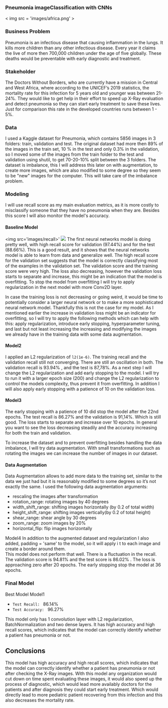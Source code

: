 ### Pneumonia imageClassification with CNNs
< img src = 'images/africa.png' \>
### Business Problem
Pneumonia is an infectious disease that causing inflammation in the lungs. It kills more children than any other infectious disease. Every year it claims the live of more then 700,000 children under the age of five globally. These deaths would be preventable with early diagnostic and treatment.

### Stakeholder
The Doctors Without Borders, who are currently have a mission in Central and West Africa, where according to the UNICEF’s 2019 statistics, the mortality rate for this infection for 5 years old and younger was between 21-24%. They would like to get help in their effort to speed up X-Ray evaluation and detect pneumonia so they can start early treatment to save these lives. Just for comparison this rate in the developed countries runs between 1 - 5%.

### Data
I used a Kaggle dataset for Pneumonia, which contains 5856 images in 3 folders: train, validation and test. The original dataset had more then 89% of the images in the train set, 10 % in the test and only 0.3% in the validation, so I  moved some of the images from the train folder to the test and validation using shutil, to get 70-20-10% split between the 3 folders.
The dataset is imbalance, this I will address this later on with augmentation, to create more images, which are also modified to some degree  so they seem to be "new" images for the computer. This will take care of the imbalance problem.

### Modeling
I will use recall score as my main evaluation metrics, as it is more costly to misclassify someone that they have no pneumonia when they are. Besides this score I will also monitor the model's accuracy.

#### Baseline Model
<img src='images/recall>'
<img src='images/accuracy'>
The first neural networks model is doing pretty well, with high recall score for validation (97.44%) and for the test (88.66%). This is a good result, and it shows that the neural networks model is able to learn from data and generalize well. The high recall score for the validation set suggests that the model is correctly classifying most of the examples in the validation set.
The validation score and the training score were very high. The loss also decreasing, however the validation loss starts to separate and increase, this might be an indication that the model is overfitting. To stop the model from overfitting I will try to apply regularization in the next model with more Conv2D layer.

In case the training loss is not decreasing or going weird, it would be time to potentially consider a larger neural network or to make a more sophisticated neural network model. Thankfully this is not the case for my model. As I mentioned earlier the increase in validation loss might be an indicator for overfitting, so I will try to apply the following methods which can help with this: apply regularization, introduce early stopping, hyperparameter tuning, and last but not least increasing the increasing and modifying the images we already have in the training data with some data augmentation.

#### Model2
I applied an L2 regularization of  `l2(1e-6)`.
The training recall and the validation recall still not converging. There are still an oscillation in both. The validation recall is 93.94% , and the test is 87,78%.
As a next step I will change the L2 regularization and add early stopping to the model.
I will try to run it with a larger epoch size (200) and change the L2 regularization to control the models complexity, thus prevent it from overfitting. In addition I will also apply early stopping with a patience of 10 on the validation loss.

#### Model3
The early stopping with a patience of 10 did stop the model after the 22nd epochs.
The test recall is 86.27% and the validation is 91,14%. Which is still good. The loss starts to separate and increase over 10 epochs. In general you want to see the loss decreasing steadily and the accuracy increasing for both the train and validation.

To increase the dataset and to prevent overfitting besides handling the data imbalance, I will try data augmentation. With small transformations such as rotating the images we can increase the number of images in our dataset.

#### Data Augmentation
Data Augmentation allows to add more data to the training set, similar to the data we just had but it is reasonably modified to some degrees so it’s not exactly the same. I used the following data augmentation arguments:
- rescaling the images after transformation
- rotation_range: rotating images by 40 degrees
- width_shift_range: shifting images horizontally (by 0.2 of total width)
- height_shift_range: shifting images vertically(by 0.2 of total height)
- shear_range: shear angle by 30 degrees
- zoom_range: zoom images by 20%
- horizontal_flip: flip images horizontally

Model4
In addition to the  augmented dataset and regularization I also added, padding = 'same' to the model, so it will apply i t to each image and create a border around them.  
This model does not perform that well. There is a fluctuation in the  recall. The validation score is 94.81% and the test score is 86.02% . The loss is approaching zero after 20 epochs. The early stopping stop the model at 36 epochs.

### Final Model
Best Model
Model1
* `Test Recall: `  86.14%
* `Test Accuracy: ` 96.27%

This model only has 1 convolution layer with L2 regularization, BatchNormalization and two dense layers. It has high accuracy and high recall scores, which indicates that the model can correctly identify whether a patient has pneumonia or not.

## Conclusions
This model has high accuracy and high recall scores, which indicates that the model can correctly identify whether a patient has pneumonia or not after checking the X-Ray images.
With this model any organization would cut down on time spent evaluating these images, it would also speed up the process of diagnostic, which would lead more availably doctors for the patients and after diagnosis they could start early treatment. Which would directly lead to more pediatric patient recovering from this infection and this also decreases the mortality rate.

